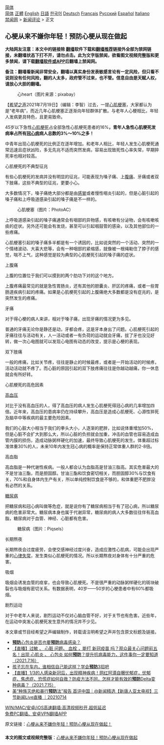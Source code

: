  <!-- 面包屑导航 --> <div class="breadcrumb"><!-- GTranslate: https://gtranslate.io/ -->  <div class="switcher notranslate">  <div class="selected">  <a href="#" onclick="return false;"> 简体</a>  </div>  <div class="option">  <a href="https://www.bannedbook.org" onclick="doGTranslate('zh-CN|zh-CN');jQuery('div.switcher div.selected a').html(jQuery(this).html());return false;" title="简体中文" class="nturl selected"> 简体</a>  <a href="https://www.bannedbook.org/zh-tw/" onclick="doGTranslate('zh-CN|zh-TW');jQuery('div.switcher div.selected a').html(jQuery(this).html());return false;" title="繁體中文" class="nturl"> 正體</a>  <a href="https://www.bannedbook.org/en/" onclick="doGTranslate('zh-CN|en');jQuery('div.switcher div.selected a').html(jQuery(this).html());return false;" title="English" class="nturl"> English</a>  <a href="https://www.bannedbook.org/ja/" onclick="doGTranslate('zh-CN|ja');jQuery('div.switcher div.selected a').html(jQuery(this).html());return false;" title="日本語" class="nturl"> 日語</a>  <a href="https://www.bannedbook.org/ko/" onclick="doGTranslate('zh-CN|ko');jQuery('div.switcher div.selected a').html(jQuery(this).html());return false;" title="한국어" class="nturl"> 한국어</a>  <a href="https://www.bannedbook.org/de/" onclick="doGTranslate('zh-CN|de');jQuery('div.switcher div.selected a').html(jQuery(this).html());return false;" title="Deutsch" class="nturl"> Deutsch</a>  <a href="https://www.bannedbook.org/fr/" onclick="doGTranslate('zh-CN|fr');jQuery('div.switcher div.selected a').html(jQuery(this).html());return false;" title="Français" class="nturl"> Français</a>  <a href="https://www.bannedbook.org/ru/" onclick="doGTranslate('zh-CN|ru');jQuery('div.switcher div.selected a').html(jQuery(this).html());return false;" title="Русский" class="nturl"> Русский</a>  <a href="https://www.bannedbook.org/es/" onclick="doGTranslate('zh-CN|es');jQuery('div.switcher div.selected a').html(jQuery(this).html());return false;" title="Español" class="nturl"> Español</a>  <a href="https://www.bannedbook.org/it/" onclick="doGTranslate('zh-CN|it');jQuery('div.switcher div.selected a').html(jQuery(this).html());return false;" title="Italiano" class="nturl"> Italiano</a>  </div>  </div>      <div class='breadcrumb-sub'><!-- Breadcrumb NavXT 6.3.0 --> <a href="https://www.bannedbook.org/" class="home">禁闻网</a> &gt; <a href="https://www.bannedbook.org/bnews/comments/" class="category">新闻评论</a> &gt; 正文</div></div><h2>心梗从来不嫌你年轻！预防心梗从现在做起</h2> <p class="notice"><b>大陆网友注意：本文中的链接除 <a href="https://github.com/bannedbook/fanqiang" >翻墙</a>软件下载和<a href="https://github.com/killgcd/justmysocks/blob/master/README.md">翻墙推荐</a>链接外全部为禁网链接，未翻墙状态下打不开，请勿点击。此为文字版禁闻，欲看图文视频完整版和更多禁闻，请下载<a href="https://github.com/bannedbook/fanqiang">翻墙软件或APP</a>后翻墙上禁闻网。</p><p>备注：翻墙看新闻非常安全，翻墙以真实身份发表敏感言论有一定风险，但只看不说则没有任何风险，翻的人太多，政府管不过来，也不管。信息自由是天赋人权，请放心大胆的翻墙。</b></p>  <div class="entry"> <figure> <p><figcaption>心heart（图片来源：pixabay）</figcaption></figure> <p>【<span class='wp_keywordlink_affiliate'><a href="https://www.soundofhope.org" title="希望之声" target="_blank">希望之声</a></span>2021年7月19日】（编辑：李智）过去，一提<a href="https://www.bannedbook.org/bnews/tag/%E5%BF%83%E8%82%8C%E6%A2%97%E5%A1%9E/" class="st_tag internal_tag" rel="tag" title="标签 心肌梗塞 下的日志">心肌梗塞</a>，大家都认为是“老年病”，而近几年心肌梗塞正逐渐向年轻群体扩散。与老年人心梗相比，年轻人发病更具特色，且更易致命。</p> <p>45岁以下急性<a href="https://www.bannedbook.org/bnews/tag/%e5%bf%83%e8%82%8c%e6%a2%97%e6%ad%bb/" class="st_tag internal_tag" rel="tag" title="标签 心肌梗死 下的日志">心肌梗死</a>占全部急性心肌梗死患者的16%<strong>，青年人急性心肌梗死发病率占所有<a href="https://www.bannedbook.org/bnews/tag/%E5%86%A0%E5%BF%83%E7%97%85/" class="st_tag internal_tag" rel="tag" title="标签 冠心病 下的日志">冠心病</a>病人总数的3%～10%之多！</strong></p> <p>中青年出现心肌梗死的比例正在逐年增加。和老年人相比，年轻人发生心肌梗死通常迅速且症状凶险，多无先兆不适而突然发病，容易出现致死性心率失常，早期猝死率也相对较高。</p> <p>心肌梗死的不典型征兆</p> <p>有些心肌梗死的发病并没有明显的征兆，可能表现为嗓子痛、上<a href="https://www.bannedbook.org/bnews/tag/%e8%85%b9%e7%97%9b/" class="st_tag internal_tag" rel="tag" title="标签 腹痛 下的日志">腹痛</a>、牙痛或者双下肢痛，这些不典型的征兆，更要小心。</p> <p>大多数情况下，嗓子痛绝大部分都是由<a href="https://www.bannedbook.org/bnews/tag/%E6%84%9F%E5%86%92/" class="st_tag internal_tag" rel="tag" title="标签 感冒 下的日志">感冒</a>或者慢性咽炎引起的，但是心脏引起的嗓子痛和上呼吸道感染引起的嗓子痛是不一样的。</p> <figure><figcaption>心肌梗塞（图片：PhotoAC）</figcaption></figure> <p>上呼吸道感染引起的嗓子痛通常会有咽部的异物感，有咳嗽有分泌物，会有咳嗽咳痰的症状。另外还可能会有发烧，甚至可以引起咽鼓管的感染，以及其他部位的一些疼痛。</p> <p>心肌梗塞引起的嗓子痛多半都是有一个诱因的，比如说突然的一个活动、突然的一个情绪波动、大喜大悲等，会有一种咽部的紧缩感，就像被一根绳勒住了脖子的感觉，喘不上气，这种感觉是较为典型的心肌梗死引起的嗓子痛的症状。</p>  <p>上腹痛</p> <p>上腹的位置位于我们可以摸到的两个肋功下对的这个地方。</p> <p>上腹疼痛最常见的就是急性胃肠炎，还有其他的胆囊炎、肝区的疼痛，或者一些胃肠道疾病引起的疼痛。如果是心肌梗死引起的上腹痛绝大多数都是没有症兆的，是突然发生的疼痛。</p> <p>牙痛</p> <p>对于得心梗的病人来讲，相对于嗓子痛，出现牙痛的情况更为多见。</p> <p>普通的牙痛无论你是静还是动，牙都会疼，这是牙本身出了问题。心肌梗死引起的牙痛往往与活动有关，人一活动或者一有负荷的运动就会牙痛，拔了牙也没见好转，做一次心电图就可以发现心电图有动态的改变，提示是心梗的表现。</p> <p>双下肢痛</p> <p>一般的疼痛，比如关节疼，往往是静止的时候最疼，或者是一开始活动的时候疼，活动活动就不疼了。而心脏的原因引起的双下肢疼痛往往是你越动越痛，你一休息就会有所好转。</p>  <p>心肌梗死的高危因素</p> <p><a href="https://www.bannedbook.org/bnews/tag/%e9%ab%98%e8%a1%80%e5%8e%8b/" class="st_tag internal_tag" rel="tag" title="标签 高血压 下的日志">高血压</a></p> <p>对比于没有高血压的人，得了高血压的病人发生心肌梗死得冠心病的几率增加四倍。近年来，高血压的患病率仍在持续攀升，高血压是造成心肌梗死、心源性猝死及脑卒中等疾病的最主要危险因素。</p> <p>我们的心脏大小相当于我们的拳头大小，人逐渐的肥胖，比如说体重增加50%，但是心脏不会扩大到那么大，所以心脏的负担就会加重，冲击的血管也容易造成血管内膜的损伤，造成动脉粥样硬化的加速，最终导致心肌梗死的发生。体重超过标准体重30%的人，未来10年内发生冠心病的概率是保持正常体重人群的2-8倍。</p> <p>高血脂</p> <p>高血脂是一种代谢性疾病。一般人都会认为血脂高是甘油三脂高。其实危害最大的不是甘油三酯，而是胆固醇。甘油三酯和饮食密切相关，而胆固醇30%与饮食有关，70%和自身体内生产有关，所以单纯控制饮食是不够的，和体重肥不肥胖没有必然的关系。</p> <p><a href="https://www.bannedbook.org/bnews/tag/%e7%b3%96%e5%b0%bf%e7%97%85/" class="st_tag internal_tag" rel="tag" title="标签 糖尿病 下的日志">糖尿病</a></p> <p>把糖尿病和冠心病叫做等危症，就是说你有了糖尿病相当于有了冠心病，所以糖尿病的危害非常大。糖尿病本身也属于代谢异常，糖尿病的病人大多数往往伴有高血脂，糖尿病对于血管、神经、心脏都有危害。</p>  <figure><figcaption>糖尿病（图片：Piqsels）</figcaption></figure> <p>长期熬夜</p> <p>长期熬夜会过度疲劳，会使交感神经过度兴奋，造成应激性心肌病，可能会出现严重的<a href="https://www.bannedbook.org/bnews/tag/%e5%bf%83%e5%be%8b%e5%a4%b1%e5%b8%b8/" class="st_tag internal_tag" rel="tag" title="标签 心律失常 下的日志">心律失常</a>，发生类似心肌梗死的情况。所以长期熬夜对身体有十分严重的危害。</p> <p>吸烟</p> <p>吸烟会诱发血管的痉挛，也会导致心肌梗死。不是很严重的动脉粥样硬化的斑块破裂也与吸烟有密切关系。有数据表明，40岁——50岁的心梗患者中有60%都吸烟。</p> <p>剧烈运动</p> <p>对于中老年人来说，剧烈运动不仅对心脑血管不好，对于关节也有危害。近些年，在运动中突发心肌梗死发生意外的情况并不少见。</p> <p>本文章或节目经希望之声编辑制作，转载请注明希望之声并包含原文标题及链接。 </p> <ul class='op-related-articles' title='相关阅读'> <li><a href='https://www.bannedbook.org/bnews/bannedvideo/20210716/1588127.html' target='_blank'><b>预防</b>心包炎是否也要<b>预防</b>病毒感染？</a></li> <li><a href='https://www.bannedbook.org/bnews/bannedvideo/20210716/1588110.html' target='_blank'>【直播】过敏 、 心脏 问题、 血栓 ，能打 新冠疫苗 吗？观众最关心问题前五名！出现 心肌炎 、 心包炎 如何<b>预防</b>？提升抗病毒能力，这件事你一定要知道（2021.7.16）</a></li> <li><a href='https://www.bannedbook.org/bnews/comments/20210716/1588018.html' target='_blank'>孩子忘在车内，谁相信自己能这样？学会<b>预防</b>3招吧</a></li> <li><a href='https://www.bannedbook.org/bnews/bannedvideo/20210715/1587822.html' target='_blank'>【直播】1/3的人感染新冠后，出现精神疾病！网红阿滴自曝忧郁症，忧郁症、焦虑症、恐慌症如何自救？防疫方法不同，怎样才能有效的<b>预防</b>Delta变种病毒？（2021.7.15）</a></li> <li><a href='https://www.bannedbook.org/bnews/bannedvideo/20210714/1586959.html' target='_blank'>美“种族灭绝和暴行<b>预防</b>法”报告 首评中国｜@新闻精选【新唐人亚太电视】三节新闻Live直播 ｜20210714</a></li> </ul> <p class="texttj"> <a href="https://github.com/bannedbook/fanqiang/wiki/V2ray%E6%9C%BA%E5%9C%BA" target="_blank">WIN/MAC/安卓/iOS高速翻墙:高清视频秒开,超低延迟</a><br/> <a href="https://github.com/bannedbook/fanqiang/wiki/%E7%A6%81%E9%97%BB%E7%BD%91%E5%AE%89%E5%8D%93%E7%BF%BB%E5%A2%99%E6%96%B0%E9%97%BBAPP" target="_blank">免费PC翻墙、安卓VPN翻墙APP</a></p> <p>原文链接：<a class="src_link"  href="https://www.soundofhope.org/post/219581" target="_blank">心梗从来不嫌你年轻！预防心梗从现在做起！</a></p><a name='sharetosocial'></a>  <div style="margin-bottom:5px;padding-bottom:5px;clear:both"> <div id="archive-pix-1" class="banner-ads"> <!-- AuctionX Display platform tag START --> <div id="26318x728x90x621x_ADSLOT2" clicktrack="%%CLICK_URL_ESC%%"></div> <!-- AuctionX Display platform tag END --> </div> <div id="archive-pix-2" class="banner-ads"> <!-- AuctionX Display platform tag START --> <div id="26315x300x250x621x_ADSLOT2" clicktrack="%%CLICK_URL_ESC%%"></div> <!-- AuctionX Display platform tag END --> </div> </div>  <div id="archive-pix-1" class="banner-ads"> <!-- AuctionX Display platform tag START --> <div id="26318x728x90x621x_ADSLOT3" clicktrack="%%CLICK_URL_ESC%%"></div> <!-- AuctionX Display platform tag END --> </div> <div><b>本文的图文或视频完整版</b>：<a href='https://www.bannedbook.org/bnews/comments/20210719/1590027.html'>心梗从来不嫌你年轻！预防心梗从现在做起</a></div>  </div><!--END ENTRY--> 